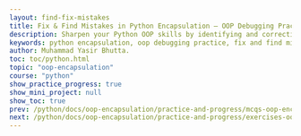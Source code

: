 ```yaml
---
layout: find-fix-mistakes
title: Fix & Find Mistakes in Python Encapsulation – OOP Debugging Practice
description: Sharpen your Python OOP skills by identifying and correcting common encapsulation mistakes. This hands-on debugging exercise covers beginner to advanced scenarios, helping you master access modifiers, properties, and data protection in real-world code.
keywords: python encapsulation, oop debugging practice, fix and find mistakes python, yasirbhutta, python access modifiers, python properties, python data protection, python classes, python encapsulation errors, python oop exercises, python encapsulation tutorial
author: Muhammad Yasir Bhutta.
toc: toc/python.html
topic: "oop-encapsulation"
course: "python"
show_practice_progress: true
show_mini_project: null
show_toc: true
prev: /python/docs/oop-encapsulation/practice-and-progress/mcqs-oop-encapsulation.html
next: /python/docs/oop-encapsulation/practice-and-progress/exercises-oop-encapsulation.html
---
```


